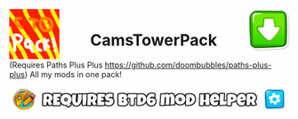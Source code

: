 <a href="https://github.com/CamtheKirby/CamsPack/releases/latest/download/CamsPack.dll">
    <img align="left" alt="Icon" height="90" src="Icon.png">
    <img align="right" alt="Download" height="75" src="https://raw.githubusercontent.com/gurrenm3/BTD-Mod-Helper/master/BloonsTD6%20Mod%20Helper/Resources/DownloadBtn.png">
</a>

<h1 align="center">CamsTowerPack</h1>

(Requires Paths Plus Plus https://github.com/doombubbles/paths-plus-plus) All my mods in one pack!

[![Requires BTD6 Mod Helper](https://raw.githubusercontent.com/gurrenm3/BTD-Mod-Helper/master/banner.png)](https://github.com/gurrenm3/BTD-Mod-Helper#readme)
